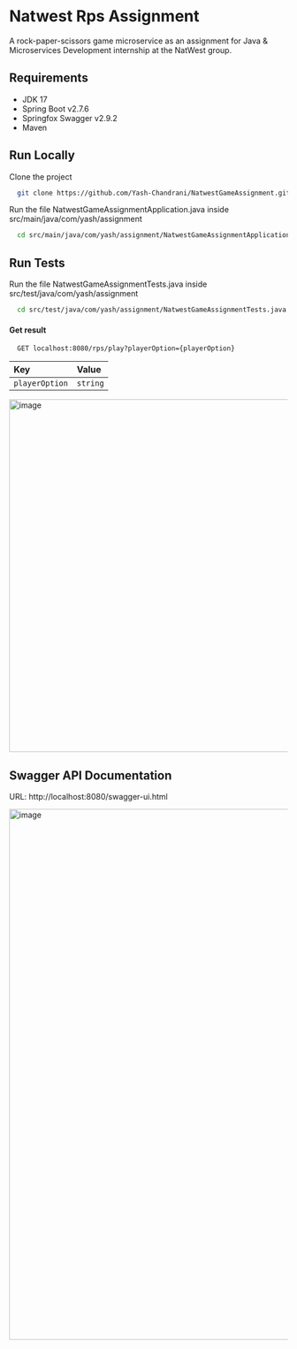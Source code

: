 
# Natwest Rps Assignment

A rock-paper-scissors game microservice as an assignment for Java & Microservices Development internship at the NatWest group.


## Requirements

- JDK 17
- Spring Boot v2.7.6
- Springfox Swagger v2.9.2
- Maven


## Run Locally

Clone the project

```bash
  git clone https://github.com/Yash-Chandrani/NatwestGameAssignment.git
```

Run the file NatwestGameAssignmentApplication.java inside src/main/java/com/yash/assignment

```bash
  cd src/main/java/com/yash/assignment/NatwestGameAssignmentApplication.java
```
## Run Tests

Run the file NatwestGameAssignmentTests.java inside src/test/java/com/yash/assignment

```bash
  cd src/test/java/com/yash/assignment/NatwestGameAssignmentTests.java
```

#### Get result

```http
  GET localhost:8080/rps/play?playerOption={playerOption}
```

| Key            | Value     |
| :--------      | :-------  |    
| `playerOption` | `string`  |

<img width="638" alt="image" src="https://user-images.githubusercontent.com/60565112/208675488-4739b8ec-6061-4fa9-9f69-0fd584fcafd9.png">

## Swagger API Documentation

URL: http://localhost:8080/swagger-ui.html

<img width="960" alt="image" src="https://user-images.githubusercontent.com/60565112/208675795-550b8467-2620-431d-9c7c-3c4350df42ea.png">

